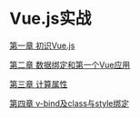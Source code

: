 # Vue.js实战

[第一章 初识Vue.js](Vue%20js%E5%AE%9E%E6%88%98%209f4da8207ff643cab15a0a3a40b54a1d/%E7%AC%AC%E4%B8%80%E7%AB%A0%20%E5%88%9D%E8%AF%86Vue%20js%204c175be258c943dc8b3c0849e4316270.md)

[第二章 数据绑定和第一个Vue应用](Vue%20js%E5%AE%9E%E6%88%98%209f4da8207ff643cab15a0a3a40b54a1d/%E7%AC%AC%E4%BA%8C%E7%AB%A0%20%E6%95%B0%E6%8D%AE%E7%BB%91%E5%AE%9A%E5%92%8C%E7%AC%AC%E4%B8%80%E4%B8%AAVue%E5%BA%94%E7%94%A8%20f56c4d4b3afe4080a8a2af279992791d.md)

[第三章 计算属性](Vue%20js%E5%AE%9E%E6%88%98%209f4da8207ff643cab15a0a3a40b54a1d/%E7%AC%AC%E4%B8%89%E7%AB%A0%20%E8%AE%A1%E7%AE%97%E5%B1%9E%E6%80%A7%208d1cf5ed3a5f449a84495971da2f9ade.md)

[第四章 v-bind及class与style绑定](Vue%20js%E5%AE%9E%E6%88%98%209f4da8207ff643cab15a0a3a40b54a1d/%E7%AC%AC%E5%9B%9B%E7%AB%A0%20v-bind%E5%8F%8Aclass%E4%B8%8Estyle%E7%BB%91%E5%AE%9A%207289b507e6fe4e52b2a86f13fe1e0873.md)